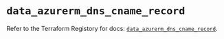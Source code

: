 # `data_azurerm_dns_cname_record`

Refer to the Terraform Registory for docs: [`data_azurerm_dns_cname_record`](https://registry.terraform.io/providers/hashicorp/azurerm/3.68.0/docs/data-sources/dns_cname_record).
